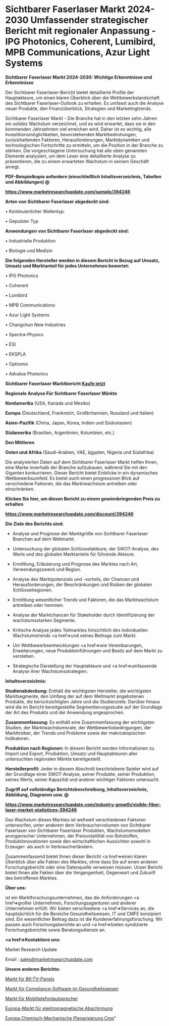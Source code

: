 # Sichtbarer Faserlaser Markt 2024-2030 Umfassender strategischer Bericht mit regionaler Anpassung - IPG Photonics, Coherent, Lumibird, MPB Communications, Azur Light Systems

<strong>Sichtbarer Faserlaser Markt 2024-2030: Wichtige Erkenntnisse und Erkenntnisse</strong>

Der Sichtbarer Faserlaser-Bericht bietet detaillierte Profile der Hauptakteure, um einen klaren Überblick über die Wettbewerbslandschaft des Sichtbarer Faserlaser-Outlook zu erhalten. Es umfasst auch die Analyse neuer Produkte, den Finanzüberblick, Strategien und Marketingtrends.

Sichtbarer Faserlaser Markt - Die Branche hat in den letzten zehn Jahren ein solides Wachstum verzeichnet, und es wird erwartet, dass sie in den kommenden Jahrzehnten viel erreichen wird. Daher ist es wichtig, alle Investitionsmöglichkeiten, bevorstehenden Marktbedrohungen, zurückhaltenden Faktoren, Herausforderungen, Marktdynamiken und technologischen Fortschritte zu ermitteln, um die Position in der Branche zu stärken. Die vorgeschlagene Untersuchung hat alle oben genannten Elemente analysiert, um dem Leser eine detaillierte Analyse zu präsentieren, die zu einem erwarteten Wachstum in seinem Geschäft anregt.



<strong><b>PDF-Beispielkopie anfordern (einschließlich Inhaltsverzeichnis, Tabellen und Abbildungen) @ </b></strong>

<strong><a href=https://www.marketresearchupdate.com/sample/394246>

<strong>https://www.marketresearchupdate.com/sample/394246</u></a></strong></strong>



<strong>Arten von Sichtbarer Faserlaser abgedeckt sind:</strong>

• Kontinuierlicher Wellentyp.

• Gepulster Typ



<strong>Anwendungen von Sichtbarer Faserlaser abgedeckt sind:</strong>

• Industrielle Produktion

• Biologie und Medizin



<strong>Die folgenden Hersteller werden in diesem Bericht in Bezug auf Umsatz, Umsatz und Marktanteil für jedes Unternehmen bewertet:</strong>

• IPG Photonics

• Coherent

• Lumibird

• MPB Communications

• Azur Light Systems

• Changchun New Industries

• Spectra-Physics

• ESI

• EKSPLA

• Optromix

• Advalue Photonics



<strong>Sichtbarer Faserlaser Marktbericht <a href=https://www.marketresearchupdate.com/buynow/394246>Kaufe jetzt</a></strong>



<strong>Regionale Analyse Für Sichtbarer Faserlaser Märkte</strong>



<strong>Nordamerika</strong> (USA, Kanada und Mexiko)



<strong>Europa</strong> (Deutschland, Frankreich, Großbritannien, Russland und Italien)



<strong>Asien-Pazifik</strong> (China, Japan, Korea, Indien und Südostasien)



<strong>Südamerika</strong> (Brasilien, Argentinien, Kolumbien, etc.)



<strong>Den Mittleren</strong> 

<strong>Osten und Afrika</strong> (Saudi-Arabien, VAE, ägypten, Nigeria und Südafrika)

Die analysierten Daten auf dem Sichtbarer Faserlaser Markt helfen Ihnen, eine Marke innerhalb der Branche aufzubauen, während Sie mit den Giganten konkurrieren. Dieser Bericht bietet Einblicke in ein dynamisches Wettbewerbsumfeld. Es bietet auch einen progressiven Blick auf verschiedene Faktoren, die das Marktwachstum antreiben oder einschränken.



<strong>Klicken Sie hier, um diesen Bericht zu einem gewinnbringenden Preis zu erhalten
</strong>

<strong><a href=https://www.marketresearchupdate.com/discount/394246>https://www.marketresearchupdate.com/discount/394246</b></u></strong></a>



<strong>Die Ziele des Berichts sind:</strong>

- Analyse und Prognose der Marktgröße von Sichtbarer Faserlaser Branchen auf dem Weltmarkt.

- Untersuchung der globalen Schlüsselakteure, der SWOT-Analyse, des Werts und des globalen Marktanteils für führende Akteure.

- Ermittlung, Erläuterung und Prognose des Marktes nach Art, Verwendungszweck und Region.

- Analyse des Marktpotenzials und -vorteils, der Chancen und Herausforderungen, der Beschränkungen und Risiken der globalen Schlüsselregionen.

- Ermittlung wesentlicher Trends und Faktoren, die das Marktwachstum antreiben oder hemmen.

- Analyse der Marktchancen für Stakeholder durch Identifizierung der wachstumsstarken Segmente.

- Kritische Analyse jedes Teilmarktes hinsichtlich des individuellen Wachstumstrends <a href=>und</a> seines Beitrags zum Markt.

- Um Wettbewerbsentwicklungen <a href=>wie</a> Vereinbarungen, Erweiterungen, neue Produkteinführungen und Besitz auf dem Markt zu verstehen.

- Strategische Darstellung der Hauptakteure und <a href=>umfas</a>sende Analyse ihrer Wachstumsstrategien.



<strong>Inhaltsverzeichnis:</strong>



<strong>Studienabdeckung:</strong> Enthält die wichtigsten Hersteller, die wichtigsten Marktsegmente, den Umfang der auf dem Weltmarkt angebotenen Produkte, die berücksichtigten Jahre und die Studienziele. Darüber hinaus wird die im Bericht bereitgestellte Segmentierungsstudie auf der Grundlage der Art des Produkts und der Anwendung angesprochen.



<strong>Zusammenfassung:</strong> Es enthält eine Zusammenfassung der wichtigsten Studien, der Marktwachstumsrate, der Wettbewerbsbedingungen, der Markttreiber, der Trends und Probleme sowie der makroskopischen Indikatoren.



<strong>Produktion nach Regionen:</strong> In diesem Bericht werden Informationen zu Import und Export, Produktion, Umsatz und Hauptakteuren aller untersuchten regionalen Märkte bereitgestellt.



<strong>Herstellerprofil:</strong> Jeder in diesem Abschnitt beschriebene Spieler wird auf der Grundlage einer SWOT-Analyse, seiner Produkte, seiner Produktion, seines Werts, seiner Kapazität und anderer wichtiger Faktoren untersucht.



<strong><b>Zugriff auf vollständige Berichtsbeschreibung, Inhaltsverzeichnis, Abbildung, Diagramm usw. @ </b></strong>

<strong><a href=https://www.marketresearchupdate.com/industry-growth/visible-fiber-laser-market-statistices-394246>https://www.marketresearchupdate.com/industry-growth/visible-fiber-laser-market-statistices-394246</a></strong>

Das Wachstum dieses Marktes ist weltweit verschiedenen Faktoren unterworfen, unter anderem dem Verbrauchervolumen von Sichtbarer Faserlaser von Sichtbarer Faserlaser Produkten, Wachstumsmodellen anorganischer Unternehmen, der Preisvolatilität von Rohstoffen, Produktinnovationen sowie den wirtschaftlichen Aussichten sowohl in Erzeuger- als auch in Verbraucherländern.

Zusammenfassend bietet Ihnen dieser Bericht <a href=>einen</a> klaren Überblick über alle Fakten des Marktes, ohne dass Sie auf einen anderen Forschungsbericht oder eine Datenquelle verweisen müssen. Unser Bericht bietet Ihnen alle Fakten über die Vergangenheit, Gegenwart und Zukunft des betroffenen Marktes.



<strong>Über uns:</strong>

 ist ein Marktforschungsunternehmen, das die Anforderungen <a href=>großer</a> Unternehmen, Forschungsagenturen und anderer Unternehmen erfüllt. Wir bieten verschiedene <a href=>Services</a> an, die hauptsächlich für die Bereiche Gesundheitswesen, IT und CMFE konzipiert sind. Ein wesentlicher Beitrag dazu ist die Kundenerfahrungsforschung. Wir passen auch Forschungsberichte an und <a href=>bieten</a> syndizierte Forschungsberichte sowie Beratungsdienste an.



<strong><a href=>Kontaktiere uns:</a></strong>

Market Research Update

Email : sales@marketresearchupdate.com



<strong>Unsere anderen Berichte:</strong>

<a href=https://www.linkedin.com/pulse/8k-tv-panels-market-2023-challenges-business>Markt für 8K-TV-Panels</a>

<a href=https://www.linkedin.com/pulse/healthcare-compliance-software-market-witness>Markt für Compliance-Software im Gesundheitswesen</a>

<a href=https://www.linkedin.com/pulse/mobile-phone-loudspeakers-market-size-trends>Markt für Mobiltelefonlautsprecher</a>

<a href=https://www.linkedin.com/pulse/europe-emi-shielding-market-2030-future-demand>Europa-Markt für elektromagnetische Abschirmung</a>

<a href=https://www.linkedin.com/pulse/europe-chemical-mechanical-planarization-cmp>Europa Chemisch-Mechanische Planarisierung Cmp</a>"

